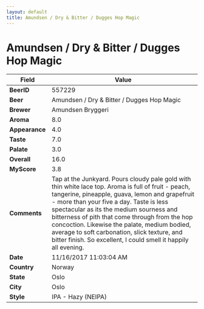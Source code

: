 ```yaml
---
layout: default
title: Amundsen / Dry & Bitter / Dugges Hop Magic
---
```


# Amundsen / Dry & Bitter / Dugges Hop Magic

| Field         | Value     |
|---------------|-----------|
| **BeerID** | 557229 |
| **Beer** | Amundsen / Dry & Bitter / Dugges Hop Magic |
| **Brewer** | Amundsen Bryggeri |
| **Aroma** | 8.0 |
| **Appearance** | 4.0 |
| **Taste** | 7.0 |
| **Palate** | 3.0 |
| **Overall** | 16.0 |
| **MyScore** | 3.8 |
| **Comments** | Tap at the Junkyard. Pours cloudy pale gold with thin white lace top. Aroma is full of fruit - peach, tangerine, pineapple, guava, lemon and grapefruit - more than your five a day. Taste is less spectacular as its the medium sourness and bitterness of pith that come through from the hop concoction. Likewise the palate, medium bodied, average to soft carbonation, slick texture, and bitter finish. So excellent, I could smell it happily all evening. |
| **Date** | 11/16/2017 11:03:04 AM |
| **Country** | Norway |
| **State** | Oslo |
| **City** | Oslo |
| **Style** | IPA - Hazy (NEIPA) |
